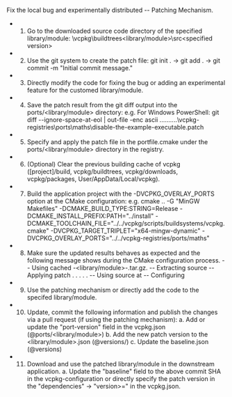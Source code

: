 Fix the local bug and experimentally distributed -- Patching Mechanism.
* 1. Go to the downloaded source code directory of the specified library/module: 
    <directory to vcpkg>\vcpkg\buildtrees\<library/module>\src\<specified version>
* 2. Use the git system to create the patch file: 
    git init . -> git add . -> git commit -m "Initial commit message."
* 3. Directly modify the code for fixing the bug or adding an experimental feature for the customed library/module.
* 4. Save the patch result from the git diff output into the ports/<library/module> directory:
    e.g. For Windows PowerShell: git diff --ignore-space-at-eol | out-file -enc ascii ..\..\..\..\..\vcpkg-registries\ports\maths\disable-the-example-executable.patch
* 5. Specify and apply the patch file in the portfile.cmake under the ports/<library/module> directory in the registry.
* 6. (Optional) Clear the previous building cache of vcpkg ([project]/build, vcpkg/buildtrees, vcpkg/downloads, vcpkg/packages, User/AppData/Local/vcpkg).
* 7. Build the application project with the -DVCPKG_OVERLAY_PORTS option at the CMake configuration:
    e.g. cmake .. -G "MinGW Makefiles" -DCMAKE_BUILD_TYPE:STRING=Release -DCMAKE_INSTALL_PREFIX:PATH="../install" -DCMAKE_TOOLCHAIN_FILE="../../vcpkg/scripts/buildsystems/vcpkg.cmake" -DVCPKG_TARGET_TRIPLET="x64-mingw-dynamic" -DVCPKG_OVERLAY_PORTS="../../vcpkg-registries/ports/maths"
* 8. Make sure the updated results behaves as expected and the following message shows during the CMake configuration process.
    -- Using cached <host>-<library/module>-<version>.tar.gz.
    -- Extracting source <path to the cached file>
    -- Applying patch <pathc filename>
                  .
                  .
                  .
                  .
                  .
    -- Using source at <path to the source under the buildtrees directory>
    -- Configuring <vcpkg target triplet>
* 9. Use the patching mechanism or directly add the code to the specifed library/module.
* 10. Update, commit the following information and publish the changes via a pull request (if using the patching mechanism):
    a. Add or update the "port-version" field in the vcpkg.json (@ports/<library/module>)
    b. Add the new patch version to the <library/module>.json (@versions/<X->)
    c. Update the baseline.json (@versions)

* 11. Download and use the patched library/module in the downstream application.
    a. Update the "baseline" field to the above commit SHA in the vcpkg-configuration or directly specify the patch version in the "dependencies" -> "version>=" in the vcpkg.json.